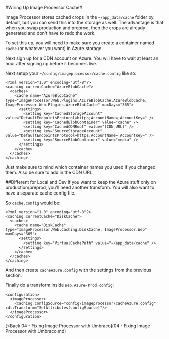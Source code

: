 #Wiring Up Image Processor Cache#

Image Processor stores cached crops in the `~/app_data/cache` folder by default, but you can send this into the storage as well.  The advantage is that when you swap production and preprod, then the crops are already generated and don't have to redo the work.

To set this up, you will need to make sure you create a container named `cache` (or whatever you want) in Azure storage.

Next sign up for a CDN account on Azure.  You will have to wait at least an hour after signing up before it becomes live.

Next setup your `~/config/imageprocessor/cache.config` like so:

```
<?xml version="1.0" encoding="utf-8"?>
<caching currentCache="AzureBlobCache">
  <caches>
    <cache name="AzureBlobCache" type="ImageProcessor.Web.Plugins.AzureBlobCache.AzureBlobCache, ImageProcessor.Web.Plugins.AzureBlobCache" maxDays="365">
      <settings>
        <setting key="CachedStorageAccount" value="DefaultEndpointsProtocol=https;AccountName=;AccountKey=" />
        <setting key="CachedBlobContainer" value="cache" />
        <setting key="CachedCDNRoot" value="[CDN URL]" />
        <setting key="SourceStorageAccount" value="DefaultEndpointsProtocol=https;AccountName=;AccountKey=" />
        <setting key="SourceBlobContainer" value="media" />
      </settings>
    </cache>
  </caches>
</caching>
```

Just make sure to mind which container names you used if you changed them.  Also be sure to add in the CDN  URL.

##Different for Local and Dev
If you want to keep the Azure stuff only on production/preprod, you'll need another transform.  You will also want to have a separate cache config file.

So `cache.config` would be:

```
<?xml version="1.0" encoding="utf-8"?>
<caching currentCache="DiskCache">
  <caches>
    <cache name="DiskCache" type="ImageProcessor.Web.Caching.DiskCache, ImageProcessor.Web" maxDays="365">
      <settings>
        <setting key="VirtualCachePath" value="~/app_data/cache" />
      </settings>
    </cache>
  </caches>
</caching>
```

And then create `cacheAzure.config` with the settings from the previous section.

Finally do a transform inside `Web.Azure-Prod.config`:

```
<configuration>
  <imageProcessor>
    <caching configSource="config\imageprocessor\cacheAzure.config" xdt:Transform="SetAttributes(configSource)"/>
  </imageProcessor>
</configuration>
```

[<Back 04 - Fixing Image Processor with Umbraco](04 - Fixing Image Processor with Umbraco.md)